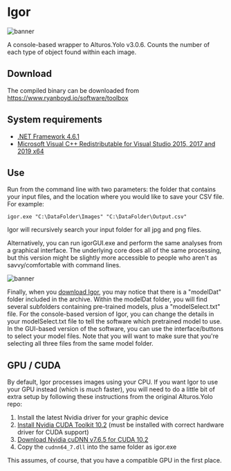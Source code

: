 # Igor
 ![banner](img/banner.png)
 
 A console-based wrapper to Alturos.Yolo v3.0.6. Counts the number of each type of object found within each image.

## Download
 The compiled binary can be downloaded from https://www.ryanboyd.io/software/toolbox

## System requirements
- [.NET Framework 4.6.1](https://www.microsoft.com/en-us/download/details.aspx?id=49982)
- [Microsoft Visual C++ Redistributable for Visual Studio 2015, 2017 and 2019 x64](https://aka.ms/vs/16/release/vc_redist.x64.exe)

## Use
 Run from the command line with two parameters: the folder that contains your input files, and the location where you would like to save your CSV file. For example:
 
 ```
 igor.exe "C:\DataFolder\Images" "C:\DataFolder\Output.csv"
 ```
 
 Igor will recursively search your input folder for all jpg and png files.
 
 Alternatively, you can run igorGUI.exe and perform the same analyses from a graphical interface. The underlying core does all of the same processing, but this version might be slightly more accessible to people who aren't as savvy/comfortable with command lines.
 
 ![banner](img/igorGUI.png)
 
 Finally, when you [download Igor](https://www.ryanboyd.io/software/toolbox), you may notice that there is a "modelDat" folder included in the archive. Within the modelDat folder, you will find several subfolders containing pre-trained models, plus a "modelSelect.txt" file. For the console-based version of Igor, you can change the details in your modelSelect.txt file to tell the software which pretrained model to use. In the GUI-based version of the software, you can use the interface/buttons to select your model files. Note that you will want to make sure that you're selecting all three files from the same model folder.
 

## GPU / CUDA

 By default, Igor processes images using your CPU. If you want Igor to use your GPU instead (which is *much* faster), you will need to do a little bit of extra setup by following these instructions from the original Alturos.Yolo repo:
 
 1. Install the latest Nvidia driver for your graphic device
 2. [Install Nvidia CUDA Toolkit 10.2](https://developer.nvidia.com/cuda-downloads) (must be installed with correct hardware driver for CUDA support)
 3. [Download Nvidia cuDNN v7.6.5 for CUDA 10.2](https://developer.nvidia.com/rdp/cudnn-download)
 4. Copy the `cudnn64_7.dll` into the same folder as igor.exe
 
 This assumes, of course, that you have a compatible GPU in the first place.